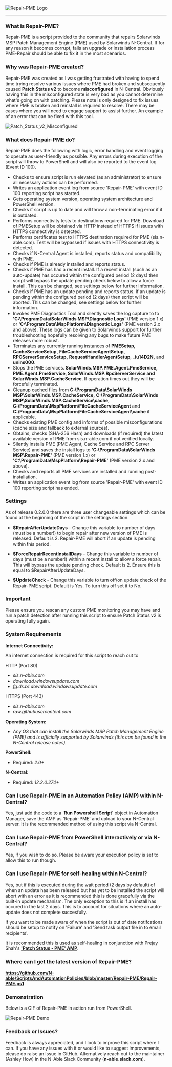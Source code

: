 ![Repair-PME Logo](https://github.com/N-able/ScriptsAndAutomationPolicies/blob/master/WikiFiles/Repair-PME/Repair-PME_Logo_Small.png)
***

### What is Repair-PME?

Repair-PME is a script provided to the community that repairs Solarwinds MSP Patch Management Engine (PME) used by Solarwinds N-Central. If for any reason it becomes corrupt, fails an upgrade or installation process PME-Repair should be able to fix it in the most scenarios. 

### Why was Repair-PME created?

Repair-PME was created as I was getting frustrated with having to spend time trying resolve various issues where PME had broken and subsequently caused **Patch Status v2** to become **misconfigured** in N-Central. Obviously having this in the misconfigured state is very bad as you cannot determine what's going on with patching. Please note is only designed to fix issues where PME is broken and reinstall is required to resolve. There may be cases where you will need to engage support to assist further. An example of an error that can be fixed with this tool.

![Patch_Status_v2_Misconfigured](https://github.com/N-able/ScriptsAndAutomationPolicies/blob/master/WikiFiles/Repair-PME/Patch_Status_v2_Misconfigured.png)

### What does Repair-PME do?

Repair-PME does the following with logic, error handling and event logging to operate as user-friendly as possible. Any errors during execution of the script will throw to PowerShell and will also be reported to the event log (Event ID 100).

* Checks to ensure script is run elevated (as an administrator) to ensure all necessary actions can be performed.
* Writes an application event log from source 'Repair-PME' with event ID 100 reporting script has started.
* Gets operating system version, operating system architecture and PowerShell version.
* Checks if script is up to date and will throw a non-terminating error if it is outdated.
* Performs connectivity tests to destinations required for PME. Download of PMESetup will be obtained via HTTP instead of HTTPS if issues with HTTPS connectivity is detected.
* Performs certificates test to HTTPS destination required for PME (sis.n-able.com). Test will be bypassed if issues with HTTPS connectivity is detected.
* Checks if N-Central Agent is installed, reports status and compatibility with PME.
* Checks if PME is already installed and reports status.
* Checks if PME has had a recent install. If a recent install (such as an auto-update) has occured within the configured period (2 days) then script will bypass the update pending check below to allow a force install. This can be changed, see settings below for further information.
* Checks if PME has an update pending and reports status. If an update is pending within the configured period (2 days) then script will be aborted. This can be changed, see settings below for further information.
* Invokes PME Diagnostics Tool and silently saves the log capture to to **'C:\ProgramData\SolarWinds MSP\Diagnostic Logs\'** (PME version 1.x) or **'C:\ProgramData\MspPlatform\Diagnostic Logs\'** (PME version 2.x and above). These logs can be given to Solarwinds support for further troubleshooting hopefully resolving any bugs to make future PME releases more robust.
* Terminates any currently running instances of **PMESetup,** **CacheServiceSetup,** **FileCacheServiceAgentSetup,** **RPCServerServiceSetup,** **RequestHandlerAgentSetup**, **_iu14D2N,** and **unins000**.
* Stops the PME services. **SolarWinds.MSP.PME.Agent.PmeService, PME.Agent.PmeService, SolarWinds.MSP.RpcServerService and SolarWinds.MSP.CacheService**. If operation times out they will be forcefully terminated. 
* Cleanup cached files from **C:\ProgramData\SolarWinds MSP\SolarWinds.MSP.CacheService,** **C:\ProgramData\SolarWinds MSP\SolarWinds.MSP.CacheService\cache,** **C:\ProgramData\MspPlatform\FileCacheServiceAgent** and **C:\ProgramData\MspPlatform\FileCacheServiceAgent\cache** if applicable.
* Checks existing PME config and informs of possible misconfigurations (cache size and fallback to external sources).
* Obtains, checks (SHA-256 Hash) and downloads (if required) the latest available version of PME from sis.n-able.com if not verified locally.
* Silently installs PME (PME Agent, Cache Service and RPC Server Service) and saves the install logs to **'C:\ProgramData\SolarWinds MSP\Repair-PME\'** (PME version 1.x) or **'C:\ProgramData\MspPlatform\Repair-PME\'** (PME version 2.x and above).
* Checks and reports all PME services are installed and running post-installation.
* Writes an application event log from source 'Repair-PME' with event ID 100 reporting script has ended.

### Settings

As of release 0.2.0.0 there are three user changeable settings which can be found at the beginning of the script in the settings section.

* **$RepairAfterUpdateDays** - Change this variable to number of days (must be a number!) to begin repair after new version of PME is released. Default is 2. Repair-PME will abort if an update is pending within this period.

* **$ForceRepairRecentInstallDays** - Change this variable to number of days (must be a number!) within a recent install to allow a force repair. This will bypass the update pending check. Default is 2. Ensure this is equal to $RepairAfterUpdateDays.

* **$UpdateCheck** - Change this variable to turn off/on update check of the Repair-PME script. Default is Yes. To turn this off set it to No.

### Important

Please ensure you rescan any custom PME monitoring you may have and run a patch detection after running this script to ensure Patch Status v2 is operating fully again.

### System Requirements

**Internet Connectivity:**

An internet connection is required for this script to reach out to

HTTP (Port 80)
* _sis.n-able.com_
* _download.windowsupdate.com_
* _fg.ds.b1.download.windowsupdate.com_

HTTPS (Port 443)
* _sis.n-able.com_
* _raw.githubusercontent.com_

**Operating System:**
* _Any OS that can install the Solarwinds MSP Patch Management Engine (PME) and is officially supported by Solarwinds (this can be found in the N-Central release notes)._

**PowerShell:**
* Required: _2.0+_

**N-Central:**
* Required: _12.2.0.274+_

### Can I use Repair-PME in an Automation Policy (AMP) within N-Central?

Yes, just add the code to a '**Run Powershell Script**' object in Automation Manager, save the AMP as 'Repair-PME' and upload to your N-Central server. It is the recommended method of using this script via N-Central.

### Can I use Repair-PME from PowerShell interactively or via N-Central?

Yes, if you wish to do so. Please be aware your execution policy is set to allow this to run though.

### Can I use Repair-PME for self-healing within N-Central?

Yes, but if this is executed during the wait period (2 days by default) of when an update has been released but has yet to be installed the script will abort with an error as it is recommended this is done gracefully via the built-in update mechanism. The only exception to this is if an install has occured in the last 2 days. This is to account for situations where an auto-update does not complete succesfully.

If you want to be made aware of when the script is out of date notifcations should be setup to notify on 'Failure' and 'Send task output file in to email recipients'.

It is recommended this is used as self-healing in conjunction with Prejay Shah's **[**'Patch Status - PME' AMP**](https://github.com/N-able/CustomMonitoring/tree/f007703830dab88eb7fd710a84c768d0ff119e70/N-Central%20PME%20Services)**.

### Where can I get the latest version of Repair-PME?
**https://github.com/N-able/ScriptsAndAutomationPolicies/blob/master/Repair-PME/Repair-PME.ps1**

### Demonstration
Below is a GIF of Repair-PME in action run from PowerShell.

![Repair-PME Demo](https://github.com/N-able/ScriptsAndAutomationPolicies/blob/master/WikiFiles/Repair-PME/Repair-PME-Demo.gif)

### Feedback or Issues?

Feedback is always appreciated, and I look to improve this script where I can. If you have any issues with it or would like to suggest improvements, please do raise an Issue in GitHub. Alternatively reach out to the maintainer (Ashley How) in the N-Able Slack Community (**n-able.slack.com**).
